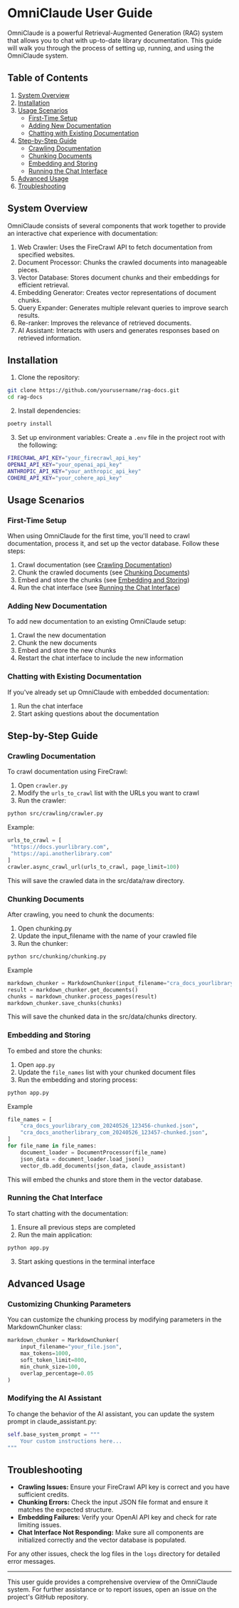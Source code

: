 # OmniClaude User Guide

OmniClaude is a powerful Retrieval-Augmented Generation (RAG) system that allows you to chat with up-to-date library
documentation. This guide will walk you through the process of setting up, running, and using the OmniClaude system.

## Table of Contents

1. [System Overview](#system-overview)
2. [Installation](#installation)
3. [Usage Scenarios](#usage-scenarios)
   - [First-Time Setup](#first-time-setup)
   - [Adding New Documentation](#adding-new-documentation)
   - [Chatting with Existing Documentation](#chatting-with-existing-documentation)
4. [Step-by-Step Guide](#step-by-step-guide)
   - [Crawling Documentation](#crawling-documentation)
   - [Chunking Documents](#chunking-documents)
   - [Embedding and Storing](#embedding-and-storing)
   - [Running the Chat Interface](#running-the-chat-interface)
5. [Advanced Usage](#advanced-usage)
6. [Troubleshooting](#troubleshooting)

## System Overview

OmniClaude consists of several components that work together to provide an interactive chat experience with
documentation:

1. Web Crawler: Uses the FireCrawl API to fetch documentation from specified websites.
2. Document Processor: Chunks the crawled documents into manageable pieces.
3. Vector Database: Stores document chunks and their embeddings for efficient retrieval.
4. Embedding Generator: Creates vector representations of document chunks.
5. Query Expander: Generates multiple relevant queries to improve search results.
6. Re-ranker: Improves the relevance of retrieved documents.
7. AI Assistant: Interacts with users and generates responses based on retrieved information.

## Installation

1. Clone the repository:
```bash
git clone https://github.com/yourusername/rag-docs.git
cd rag-docs
```
2. Install dependencies:
```bash
poetry install
```
3. Set up environment variables:
Create a `.env` file in the project root with the following:
```bash
FIRECRAWL_API_KEY="your_firecrawl_api_key"
OPENAI_API_KEY="your_openai_api_key"
ANTHROPIC_API_KEY="your_anthropic_api_key"
COHERE_API_KEY="your_cohere_api_key"
```

## Usage Scenarios

### First-Time Setup

When using OmniClaude for the first time, you'll need to crawl documentation, process it, and set up the vector
database. Follow these steps:

1. Crawl documentation (see [Crawling Documentation](#crawling-documentation))
2. Chunk the crawled documents (see [Chunking Documents](#chunking-documents))
3. Embed and store the chunks (see [Embedding and Storing](#embedding-and-storing))
4. Run the chat interface (see [Running the Chat Interface](#running-the-chat-interface))

### Adding New Documentation

To add new documentation to an existing OmniClaude setup:

1. Crawl the new documentation
2. Chunk the new documents
3. Embed and store the new chunks
4. Restart the chat interface to include the new information

### Chatting with Existing Documentation

If you've already set up OmniClaude with embedded documentation:

1. Run the chat interface
2. Start asking questions about the documentation

## Step-by-Step Guide

### Crawling Documentation

To crawl documentation using FireCrawl:

1. Open `crawler.py`
2. Modify the `urls_to_crawl` list with the URLs you want to crawl
3. Run the crawler:
```bash
python src/crawling/crawler.py
```

Example:
```python
urls_to_crawl = [
 "https://docs.yourlibrary.com",
 "https://api.anotherlibrary.com"
]
crawler.async_crawl_url(urls_to_crawl, page_limit=100)
```
This will save the crawled data in the src/data/raw directory.

### Chunking Documents

After crawling, you need to chunk the documents:

1. Open chunking.py
2. Update the input_filename with the name of your crawled file
3. Run the chunker:
```bash
python src/chunking/chunking.py
```
Example

```python
markdown_chunker = MarkdownChunker(input_filename="cra_docs_yourlibrary_com_20240526_123456.json")
result = markdown_chunker.get_documents()
chunks = markdown_chunker.process_pages(result)
markdown_chunker.save_chunks(chunks)
```

This will save the chunked data in the src/data/chunks directory.

### Embedding and Storing

To embed and store the chunks:

1. Open `app.py`
2. Update the `file_names` list with your chunked document files
3. Run the embedding and storing process:
```bash
python app.py
```
Example
```python
file_names = [
    "cra_docs_yourlibrary_com_20240526_123456-chunked.json",
    "cra_docs_anotherlibrary_com_20240526_123457-chunked.json",
]
for file_name in file_names:
    document_loader = DocumentProcessor(file_name)
    json_data = document_loader.load_json()
    vector_db.add_documents(json_data, claude_assistant)
```
This will embed the chunks and store them in the vector database.

### Running the Chat Interface
To start chatting with the documentation:

1. Ensure all previous steps are completed
2. Run the main application:
```bash
python app.py
```
3. Start asking questions in the terminal interface

## Advanced Usage
### Customizing Chunking Parameters
You can customize the chunking process by modifying parameters in the MarkdownChunker class:
```python
markdown_chunker = MarkdownChunker(
    input_filename="your_file.json",
    max_tokens=1000,
    soft_token_limit=800,
    min_chunk_size=100,
    overlap_percentage=0.05
)
```
### Modifying the AI Assistant
To change the behavior of the AI assistant, you can update the system prompt in claude_assistant.py:
```python
self.base_system_prompt = """
    Your custom instructions here...
"""
```
## Troubleshooting

- **Crawling Issues:** Ensure your FireCrawl API key is correct and you have sufficient credits.
- **Chunking Errors:** Check the input JSON file format and ensure it matches the expected structure.
- **Embedding Failures:** Verify your OpenAI API key and check for rate limiting issues.
- **Chat Interface Not Responding:** Make sure all components are initialized correctly and the vector database is
  populated.

For any other issues, check the log files in the `logs` directory for detailed error messages.
***
This user guide provides a comprehensive overview of the OmniClaude system. For further assistance or to report issues,
open an issue on the project's GitHub repository.